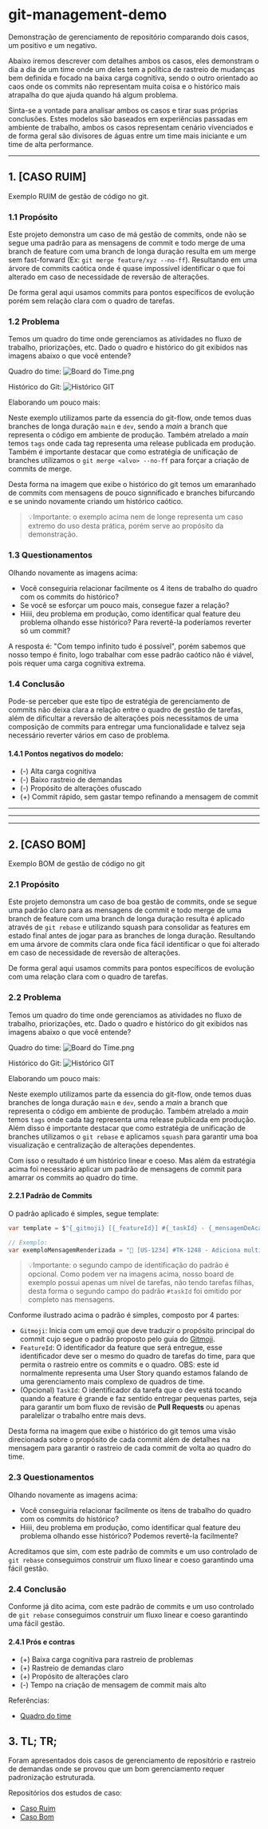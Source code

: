 # git-management-demo
Demonstração de gerenciamento de repositório comparando dois casos, um positivo e um negativo.

Abaixo iremos descrever com detalhes ambos os casos, eles demonstram o dia a dia de um time onde um deles tem a política de rastreio de mudanças bem definida e focado na baixa carga cognitiva, sendo o outro orientado ao caos onde os commits não representam muita coisa e o histórico mais atrapalha do que ajuda quando há algum problema.

Sinta-se a vontade para analisar ambos os casos e tirar suas próprias conclusões. Estes modelos são baseados em experiências passadas em ambiente de trabalho, ambos os casos representam cenário vivenciados e de forma geral são divisores de águas entre um time mais iniciante e um time de alta performance.

----------------------------

## 1. [CASO RUIM]
Exemplo RUIM de gestão de código no git.

### 1.1 Propósito

Este projeto demonstra um caso de má gestão de commits, onde não se segue uma padrão para as mensagens de commit e todo merge de uma branch de feature com uma branch de longa duração resulta em um merge sem fast-forward (Ex: `git merge feature/xyz --no-ff`).
Resultando em uma árvore de commits caótica onde é quase impossível identificar o que foi alterado em caso de necessidade de reversão de alterações.

De forma geral aqui usamos commits para pontos específicos de evolução porém sem relação clara com o quadro de tarefas.

### 1.2 Problema

Temos um quadro do time onde gerenciamos as atividades no fluxo de trabalho, priorizações, etc.
Dado o quadro e histórico do git exibidos nas imagens abaixo o que você entende?

Quadro do time:
![Board do Time.png](.docs/assets/board_view_bad_case.png)

Histórico do Git:
![Histórico GIT](.docs/assets/git_history_bad_case.png)

Elaborando um pouco mais:

Neste exemplo utilizamos parte da essencia do git-flow, onde temos duas branches de longa duração `main` e `dev`, sendo a _main_ a branch que representa o código em ambiente de produção.
Também atrelado a _main_ temos `tags` onde cada tag representa uma release publicada em produção.
Também é importante destacar que como estratégia de unificação de branches utilizamos o `git merge <alvo> --no-ff` para forçar a criação de commits de merge.

Desta forma na imagem que exibe o histórico do git temos um emaranhado de commits com mensagens de pouco signnificado e branches bifurcando e se unindo novamente criando um histórico caótico.
> 💡Importante: o exemplo acima nem de longe representa um caso extremo do uso desta prática, porém serve ao propósito da demonstração.

### 1.3 Questionamentos

Olhando novamente as imagens acima:
- Você conseguiria relacionar facilmente os 4 itens de trabalho do quadro com os commits do histórico?
- Se você se esforçar um pouco mais, consegue fazer a relação?
- Hiiii, deu problema em produção, como identificar qual feature deu problema olhando esse histórico? Para revertê-la poderíamos reverter só um commit?

A resposta é: "Com tempo infinito tudo é possível", porém sabemos que nosso tempo é finito, logo trabalhar com esse padrão caótico não é viável, pois requer uma carga cognitiva extrema.

### 1.4 Conclusão

Pode-se perceber que este tipo de estratégia de gerenciamento de commits não deixa clara a relação entre o quadro de gestão de tarefas, além de dificultar a reversão de alterações pois necessitamos de uma composição de commits para entregar uma funcionalidade e talvez seja necessário reverter vários em caso de problema.

#### 1.4.1 Pontos negativos do modelo:

- (-) Alta carga cognitiva
- (-) Baixo rastreio de demandas
- (-) Propósito de alterações ofuscado
- (+) Commit rápido, sem gastar tempo refinando a mensagem de commit

---
---
---

## 2. [CASO BOM]
Exemplo BOM de gestão de código no git


### 2.1 Propósito

Este projeto demonstra um caso de boa gestão de commits, onde se segue uma padrão claro para as mensagens de commit e todo merge de uma branch de feature com uma branch de longa duração resulta é aplicado através de `git rebase` e utilizando squash para consolidar as features em estado final antes de jogar para as branches de longa duração.
Resultando em uma árvore de commits clara onde fica fácil identificar o que foi alterado em caso de necessidade de reversão de alterações.

De forma geral aqui usamos commits para pontos específicos de evolução com uma relação clara com o quadro de tarefas.

### 2.2 Problema

Temos um quadro do time onde gerenciamos as atividades no fluxo de trabalho, priorizações, etc.
Dado o quadro e histórico do git exibidos nas imagens abaixo o que você entende?

Quadro do time:
![Board do Time.png](.docs/assets/board_view_good_case.png)

Histórico do Git:
![Histórico GIT](.docs/assets/git_history_good_case.png)

Elaborando um pouco mais:

Neste exemplo utilizamos parte da essencia do git-flow, onde temos duas branches de longa duração `main` e `dev`, sendo a _main_ a branch que representa o código em ambiente de produção.
Também atrelado a _main_ temos `tags` onde cada tag representa uma release publicada em produção.
Além disso é importante destacar que como estratégia de unificação de branches utilizamos o `git rebase` e aplicamos `squash` para garantir uma boa visualização e centralização de alterações dependentes.

Com isso o resultado é um histórico linear e coeso. Mas além da estratégia acima foi necessário aplicar um padrão de mensagens de commit para amarrar os commits ao quadro do time.

#### 2.2.1 Padrão de Commits

O padrão aplicado é simples, segue template:
```c#
var template = $"{_gitmoji} [{_featureId}] #{_taskId} - {_mensagemDeAcao}";

// Exemplo:
var exemploMensagemRenderizada = "🧵 [US-1234] #TK-1248 - Adiciona multi-threads para fluxo de processamento do KafkaConsumer";
```
> 💡Importante: o segundo campo de identificação do padrão é opcional. Como podem ver na imagens acima, nosso board de exemplo possui apenas um nível de tarefas, não tendo tarefas filhas, desta forma o segundo campo do padrão `#taskId` foi omitido por completo nas mensagens.

Conforme ilustrado acima o padrão é simples, composto por 4 partes:
- `Gitmoji`: Inicia com um emoji que deve traduzir o propósito principal do commit cujo segue o padrão proposto pelo guia do [Gitmoji](https://gitmoji.dev/).
- `FeatureId`: O identificador da feature que será entregue, esse identificador deve ser o mesmo do quadro de tarefas do time, para que permita o rastreio entre os commits e o quadro. OBS: este id normalmente representa uma User Story quando estamos falando de uma gerenciamento mais complexo de quadros de time.
- (Opcional) `TaskId`: O identificador da tarefa que o dev está tocando quando a feature é grande e faz sentido entregar pequenas partes, seja para garantir um bom fluxo de revisão de **Pull Requests** ou apenas paralelizar o trabalho entre mais devs.

Desta forma na imagem que exibe o histórico do git temos uma visão direcionada sobre o propósito de cada commit além de detalhes na mensagem para garantir o rastreio de cada commit de volta ao quadro do time.

### 2.3 Questionamentos

Olhando novamente as imagens acima:
- Você conseguiria relacionar facilmente os itens de trabalho do quadro com os commits do histórico?
- Hiiii, deu problema em produção, como identificar qual feature deu problema olhando esse histórico? Podemos revertê-la facilmente?

Acreditamos que sim, com este padrão de commits e um uso controlado de `git rebase` conseguimos construir um fluxo linear e coeso garantindo uma fácil gestão.

### 2.4 Conclusão

Conforme já dito acima, com este padrão de commits e um uso controlado de `git rebase` conseguimos construir um fluxo linear e coeso garantindo uma fácil gestão.

#### 2.4.1 Prós e contras

- (+) Baixa carga cognitiva para rastreio de problemas
- (+) Rastreio de demandas claro
- (+) Propósito de alterações claro
- (-) Tempo na criação de mensagem de commit mais alto

Referências:
- [Quadro do time](https://github.com/users/adrianokerber/projects/4/views/1)

## 3. TL; TR;

Foram apresentados dois casos de gerenciamento de repositório e rastreio de demandas onde se provou que um bom gerenciamento requer padronização estruturada. 

Repositórios dos estudos de caso:
- [Caso Ruim](https://github.com/adrianokerber/git-management-demo-bad-case)
- [Caso Bom](https://github.com/adrianokerber/git-management-demo-good-case)